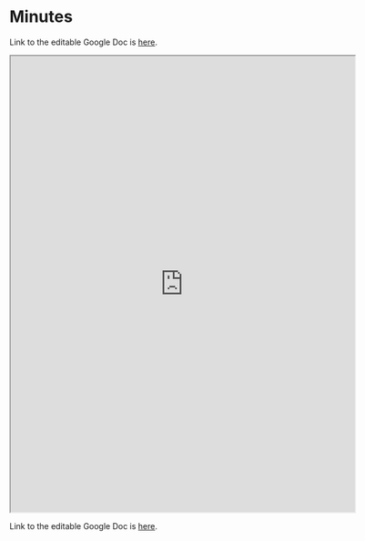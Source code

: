 # Minutes

Link to the editable Google Doc is [here](https://docs.google.com/document/d/1Pt2BSAiA0zpJMGXBNI6ZCVyyikF4sSMPj1gf2W4Z3RI/edit#heading=h.1nzyfazaea6b).

<iframe src="https://docs.google.com/document/d/e/2PACX-1vS6_7ij79RzSDRZLu4AGHFbFDebjelqk4YpUIN-UBV0TNN8J7GiM5khVXL8_8WdF-R9S9BIk0gSW4AD/pub?embedded=true" width='120%' height='800px' ></iframe>

<!--
style='-webkit-transform:scale(0.9);
  -moz-transform:scale(0.9);
  -o-transform:scale(0.9);
  transform:scale(0.9); position: absolute; left: 400px; display: block;'
-->

Link to the editable Google Doc is [here](https://docs.google.com/document/d/1Pt2BSAiA0zpJMGXBNI6ZCVyyikF4sSMPj1gf2W4Z3RI/edit#heading=h.1nzyfazaea6b).
